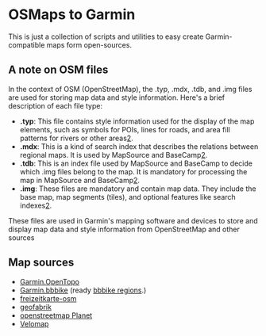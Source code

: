 # OSMaps to Garmin

This is just a collection of scripts and utilities to easy create Garmin-compatible maps form open-sources.


## A note on OSM files

In the context of OSM (OpenStreetMap), the .typ, .mdx, .tdb, and .img files are used for storing map data and style information. Here's a brief description of each file type:

- **.typ**: This file contains style information used for the display of the map elements, such as symbols for POIs, lines for roads, and area fill patterns for rivers or other areas[2](https://www.gpspower.net/garmin-tutorials/353310-basecamp-installing-free-desktop-map.html).
- **.mdx**: This is a kind of search index that describes the relations between regional maps. It is used by MapSource and BaseCamp[2](https://www.gpspower.net/garmin-tutorials/353310-basecamp-installing-free-desktop-map.html).
- **.tdb**: This is an index file used by MapSource and BaseCamp to decide which .img files belong to the map. It is mandatory for processing the map in MapSource and BaseCamp[2](https://www.gpspower.net/garmin-tutorials/353310-basecamp-installing-free-desktop-map.html).
- **.img**: These files are mandatory and contain map data. They include the base map, map segments (tiles), and optional features like search indexes[2](https://www.gpspower.net/garmin-tutorials/353310-basecamp-installing-free-desktop-map.html).

These files are used in Garmin's mapping software and devices to store and display map data and style information from OpenStreetMap and other sources


## Map sources

 - [Garmin.OpenTopo](https://garmin.opentopomap.org/)
 - [Garmin.bbbike](https://extract.bbbike.org/) (ready [bbbike regions](https://download3.bbbike.org/osm/garmin/region/).)
 - [freizeitkarte-osm](http://www.freizeitkarte-osm.de/)
 - [geofabrik](https://download.geofabrik.de/)
 - [openstreetmap Planet](https://wiki.openstreetmap.org/wiki/Planet.osm#Downloading)
 - [Velomap](https://www.velomap.org/)


